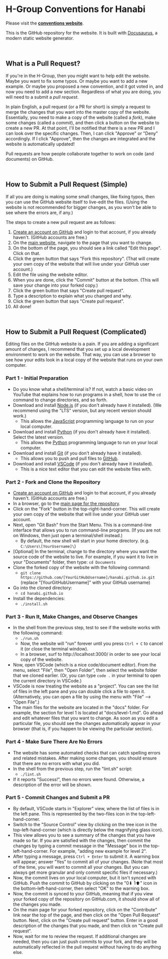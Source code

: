 # H-Group Conventions for Hanabi

Please visit the **[conventions website](https://hanabi.github.io/)**.

This is the GitHub repository for the website. It is built with [Docusaurus](https://docusaurus.io/), a modern static website generator.

<br />

## What is a Pull Request?

If you're in the H-Group, then you might want to help edit the website. Maybe you want to fix some typos. Or maybe you want to add a new example. Or maybe you proposed a new convention, and it got voted in, and now you need to add a new section. Regardless of what you are doing, you will need to a submit a _pull request_.

In plain English, a pull request (or a PR for short) is simply a request to merge the changes that you want into the master copy of the website. Essentially, you need to make a copy of the website (called a _fork_), make some changes (called a _commit_), and then click a button on the website to create a new PR. At that point, I'll be notified that there is a new PR and I can look over the specific changes. Then, I can click "Approve" or "Deny" accordingly. If I click "Approve", then the changes are integrated and the website is automatically updated!

Pull requests are how people collaborate together to work on code (and documents) on GitHub.

<br />

## How to Submit a Pull Request (Simple)

If all you are doing is making some small changes, like fixing typos, then you can use the GitHub website itself to live-edit the files. (Using the website is not recommended for bigger changes, as you won't be able to see where the errors are, if any.)

The steps to create a new pull request are as follows:

1. [Create an account on GitHub](https://github.com/join) and login to that account, if you already haven't. (GitHub accounts are free.)
1. On the [main website](https://hanabi.github.io/), navigate to the page that you want to change.
1. On the bottom of the page, you should see a link called "Edit this page". Click on that.
1. Click the green button that says "Fork this repository". (That will create your own copy of the website that will live under your GitHub user account.)
1. Edit the file using the website editor.
1. When you are done, click the "Commit" button at the bottom. (This will save your change into your forked copy.)
1. Click the green button that says "Create pull request".
1. Type a description to explain what you changed and why.
1. Click the green button that says "Create pull request".
1. All done!

<br />

## How to Submit a Pull Request (Complicated)

Editing files on the GitHub website is a pain. If you are adding a significant amount of changes, I recommend that you set up a local development environment to work on the website. That way, you can use a browser to see how your edits look in a local copy of the website that runs on your own computer.

### Part 1 - Initial Preparation

- Do you know what a shell/terminal is? If not, watch a basic video on YouTube that explains how to run programs in a shell, how to use the `cd` command to change directories, and so forth.
- Download and install [Node.js](https://nodejs.org/en/) (if you don't already have it installed). (We recommend using the "LTS" version, but any recent version should work.)
  - This allows the [JavaScript](https://www.javascript.com/) programming language to run on your local computer.
- Download and install [Python](https://www.python.org/downloads/) (if you don't already have it installed). Select the latest version.
  - This allows the [Python](https://www.python.org/) programming language to run on your local computer.
- Download and install [Git](https://git-scm.com/downloads) (if you don't already have it installed).
  - This allows you to push and pull files to [GitHub](https://github.com/).
- Download and install [VSCode](https://code.visualstudio.com/) (if you don't already have it installed).
  - This is a nice text editor that you can edit the website files with.

### Part 2 - Fork and Clone the Repository

- [Create an account on GitHub](https://github.com/join) and login to that account, if you already haven't. (GitHub accounts are free.)
- In a browser, go to the [main page for the repository](https://github.com/hanabi/hanabi.github.io).
- Click on the "Fork" button in the top-right-hand-corner. This will create your own copy of the website that will live under your GitHub user account.
- Next, open "Git Bash" from the Start Menu. This is a command-line interface that allows you to run command-line programs. (If you are not on Windows, then just open a terminal/shell instead.)
  - By default, the new shell will start in your home directory. (e.g. `C:\Users\[YourUsername]\`)
- [Optional] In the terminal, change to the directory where you want the source code of the website to live. For example, if you want it to live in your "Documents" folder, then type: `cd Documents`
- Clone the forked copy of the website with the following command:
  - `git clone https://github.com/[YourGitHubUsername]/hanabi.github.io.git` <br />
    (replace "[YourGitHubUsername]" with your GitHub username)
- Go into the cloned directory:
  - `cd hanabi.github.io`
- Install the dependencies:
  - `./install.sh`

### Part 3 - Run It, Make Changes, and Observe Changes

- In the shell from the previous step, test to see if the website works with the following command:
  - `./run.sh`
  - Now, the website will "run" forever until you press `Ctrl + C` to cancel it (or close the terminal window).
  - In a browser, surf to http://localhost:3000/ in order to see your local copy of the website. <!-- markdownlint-disable-line MD034 -->
- Now, open VSCode (which is a nice code/document editor). From the menu, select "File", then "Open Folder", then select the website folder that we cloned earlier. (Or, you can type `code .` in your terminal to open the current directory in VSCode.)
- VSCode is now treating the website as a "project". You can see the list of files in the left pane and you can double click a file to open it. (Alternatively, you can open a file by using the menu with "File" --> "Open File".)
- The main files for the website are located in the "docs" folder. For example, the section for level 1 is located at "docs/level-1.md". Go ahead and edit whatever files that you want to change. As soon as you edit a particular file, you should see the changes automatically appear in your browser (that is, if you happen to be viewing the particular section).

### Part 4 - Make Sure There Are No Errors

- The website has some automated checks that can catch spelling errors and related mistakes. After making some changes, you should ensure that there are no errors with what you did.
- In the shell from the previous step, run the "lint.sh" script:
  - `./lint.sh`
- If it reports "Success!", then no errors were found. Otherwise, a description of the error will be shown.

### Part 5 - Commit Changes and Submit a PR

- By default, VSCode starts in "Explorer" view, where the list of files is in the left pane. This is represented by the two-files icon in the top-left-hand-corner.
- Switch to the "Source Control" view by clicking on the tree icon in the top-left-hand-corner (which is directly below the magnifying glass icon).
- This view allows you to see a summary of the changes that you have made so far. If you are satisfied with the changes, then commit the changes by typing a commit message in the "Message" box in the top-left-hand-corner. For example, "adding new example for level 2".
- After typing a message, press `Ctrl + Enter` to submit it. A warning box will appear; answer "Yes" to commit all of your changes. (Note that most of the time, you will want to commit all your changes. But you can always get more granular and only commit specific files if necessary.)
- Now, the commit lives on your local computer, but it isn't synced with GitHub. Push the commit to GitHub by clicking on the "0⬇ 1⬆" icon in the bottom-left-hand-corner, then select "OK" to the warning box.
- Now, the commit is synced to your GitHub, meaning that if you view your forked copy of the repository on GitHub.com, it should show all of the changes you made.
- On the main page for your forked repository, click on the "Contribute" link near the top of the page, and then click on the "Open Pull Request" button. Next, click on the "Create pull request" button. Enter in a good description of the changes that you made, and then click on "Create pull request".
- Now, wait for me to review the request. If additional changes are needed, then you can just push commits to your fork, and they will be automatically reflected in the pull request without having to do anything else.
